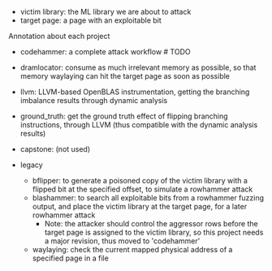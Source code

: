 - victim library: the ML library we are about to attack 
- target page: a page with an exploitable bit

Annotation about each project
- codehammer: a complete attack workflow # TODO
- dramlocator: consume as much irrelevant memory as possible, so that memory waylaying can hit the target page as soon as possible
- llvm: LLVM-based OpenBLAS instrumentation, getting the branching imbalance results through dynamic analysis
- ground_truth: get the ground truth effect of flipping branching instructions, through LLVM (thus compatible with the dynamic analysis results)

- capstone: (not used)

- legacy
    - bflipper: to generate a poisoned copy of the victim library with a flipped bit at the specified offset, to simulate a rowhammer attack 
    - blashammer: to search all exploitable bits from a rowhammer fuzzing output, and place the victim library at the target page, for a later rowhammer attack
        - Note: the attacker should control the aggressor rows before the target page is assigned to the victim library, so this project needs a major revision, thus moved to 'codehammer'
    - waylaying: check the current mapped physical address of a specified page in a file